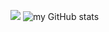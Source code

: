 ![](https://cdn.discordapp.com/attachments/1165345631754272849/1198718639956832277/migmrainbobent.png?ex=65bfecba&is=65ad77ba&hm=f56a5ffa0faf7a430e8eed0d5007f30ee9e2884b33997b994031884204f6d2f0&) 
![my GitHub stats](https://github-readme-stats.vercel.app/api?username=Faked2378&show_icons=true&theme=tokyonight)
